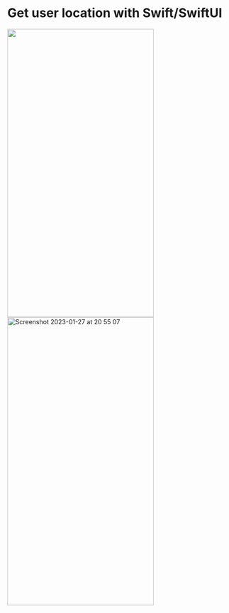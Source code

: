 # Get user location with Swift/SwiftUI
<div>
  <img width="330" height="650" src="https://user-images.githubusercontent.com/42000136/215229719-9f96e1ed-9f43-4ed3-9c24-1ae787d604c7.png">

  <img width="330" height="650" alt="Screenshot 2023-01-27 at 20 55 07" src="https://user-images.githubusercontent.com/42000136/215229726-71fd741c-05fe-491e-be2f-5110e09ea53f.png">
</div>

